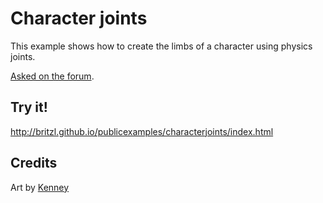 # Character joints

This example shows how to create the limbs of a character using physics joints.

[Asked on the forum](https://forum.defold.com/t/using-joints-in-my-player-collection/72594/1). 

## Try it!
http://britzl.github.io/publicexamples/characterjoints/index.html

## Credits

Art by [Kenney](https://www.kenney.nl/assets/monster-builder-pack)